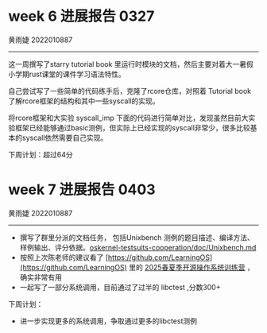 # week 6 进展报告 0327

黄雨婕 2022010887

---

这一周撰写了starry tutorial book 里运行时模块的文档，然后主要对着大一暑假小学期rust课堂的课件学习语法特性。

自己尝试写了一些简单的代码练手后，克隆了rcore仓库，对照着 Tutorial book 了解rcore框架的结构和其中一些syscall的实现。

将rcore框架和大实验 syscall_imp 下面的代码进行简单对比，发现虽然目前大实验框架已经能够通过basic测例，但实际上已经实现的syscall非常少，很多比较基本的syscall依然需要自己实现。

下周计划：超过64分

# week 7 进展报告 0403

黄雨婕 2022010887

---

- 撰写了群里分派的文档任务， 包括Unixbench 测例的题目描述、编译方法、样例输出、评分依据。[oskernel-testsuits-cooperation/doc/Unixbench.md](https://github.com/oscomp/oskernel-testsuits-cooperation/blob/master/doc/Unixbench.md)
- 按照上次陈老师的建议看了 [https://github.com/LearningOS](https://github.com/LearningOS) 里的 [2025春夏季开源操作系统训练营](https://github.com/LearningOS/rust-based-os-comp2025/blob/main/2025-spring-summary.md) ，确实非常有用
- 一起写了一部分系统调用，目前通过了过半的 libctest ,分数300+

下周计划：

- 进一步实现更多的系统调用，争取通过更多的libctest测例
